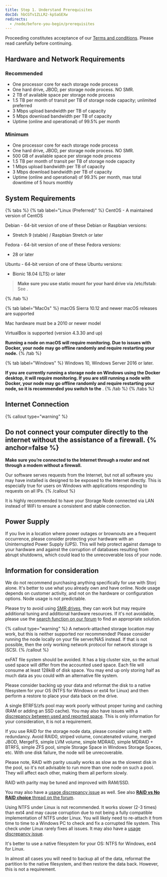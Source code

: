 ```yaml
---
title: Step 1. Understand Prerequisites
docId: hbCGTv1ZLLR2-kpSaGEXw
redirects:
  - /node/before-you-begin/prerequisites
---
```


Proceeding constitutes acceptance of our [Terms and conditions](https://www.storj.io/legal/supplier-terms-conditions). Please read carefully before continuing.

## Hardware and Network Requirements

### Recommended

* One processor core for each storage node process
* One hard drive, JBOD, per storage node process. NO SMR.
* 2 TB of available space per storage node process
* 1.5 TB per month of transit per TB of storage node capacity; unlimited preferred
* 3 Mbps upload bandwidth per TB of capacity
* 5 Mbps download bandwidth per TB of capacity
* Uptime (online and operational) of 99.5% per month

### Minimum

* One processor core for each storage node process
* One hard drive, JBOD, per storage node process. NO SMR.
* 500 GB of available space per storage node process
* 1.5 TB per month of transit per TB of storage node capacity
* 1 Mbps upload bandwidth per TB of capacity
* 3 Mbps download bandwidth per TB of capacity
* Uptime (online and operational) of 99.3% per month, max total downtime of 5 hours monthly

## System Requirements

{% tabs %}
{% tab label="Linux (Preferred)" %}
CentOS - A maintained version of CentOS

Debian - 64-bit version of one of these Debian or Raspbian versions:

- Stretch 9 (stable) / Raspbian Stretch or later

Fedora - 64-bit version of one of these Fedora versions:

- 28 or later

Ubuntu - 64-bit version of one of these Ubuntu versions:

- Bionic 18.04 (LTS) or later

> **Make sure you use static mount for your hard drive via**
> **/etc/fstab**:
> See [](docId:nZeFxmawYPdgkwUPy6f9s).

{% /tab %}

{% tab label="MacOs" %}
macOS Sierra 10.12 and newer macOS releases are supported

Mac hardware must be a 2010 or newer model

VirtualBox is supported (version 4.3.30 and up) 

**Running a node on macOS will require monitoring. Due to issues with Docker, your node may go offline randomly and require restarting your node.**
{% /tab %}

{% tab label="Windows" %}
Windows 10, Windows Server 2016 or later.

**If you are currently running a storage node on Windows using the Docker desktop, it will require monitoring. If you are still running a node with Docker, your node may go offline randomly and require restarting your node, so it is recommended you switch to the** [](docId:5shJebpS3baWj6LDV5ANQ).
[](docId:jA6Jl8XzCR1nc4_WyJj1a)
{% /tab %}
{% /tabs %}

## Internet Connection

{% callout type="warning"  %}

## **Do not connect your computer directly to the internet without the assistance of a firewall.** {% anchor=false %}

**Make sure you’re connected to the Internet through a router and not through a modem without a firewall.**

Our software serves requests from the Internet, but not all software you may have installed is designed to be exposed to the Internet directly. This is especially true for users on Windows with applications responding to requests on all IPs.
{% /callout %}

It is highly recommended to have your Storage Node connected via LAN instead of WiFi to ensure a consistent and stable connection.

## Power Supply

If you live in a location where power outages or brownouts are a frequent occurrence, please consider protecting your hardware with an Uninterrupted Power Supply (UPS). This will help protect against damage to your hardware and against the corruption of databases resulting from abrupt shutdowns, which could lead to the unrecoverable loss of your node.

## Information for consideration

We do not recommend purchasing anything specifically for use with Storj alone. It's better to use what you already own and have online.
Node usage depends on customer activity, and not on the hardware or configuration options.  Node usage is not predictable.

Please try to avoid using [SMR drives](https://forum.storj.io/t/psa-beware-of-hdd-manufacturers-submarining-smr-technology-in-hdds-without-any-public-mention/6003), they can work but may require additional tuning and additional hardware resources. If it's not avoidable, please use the [search function on our forum](https://forum.storj.io/search?q=smr) to find an appropriate solution.

{% callout type="warning"  %}
A network-attached storage location may work, but this is neither supported nor recommended!
Please consider running the node locally on your file server/NAS instead.
If that is not possible, then the only working network protocol for network storage is iSCSI.
{% /callout %}

exFAT file system should be avoided. It has a big cluster size, so the actual used space will differ from the accounted used space. Each file will consume at least 128kiB of disk space. You may end up only storing half as much data as you could with an alternative file system.

Please consider backing up your data and reformat the disk to a native filesystem for your OS (NTFS for Windows or ext4 for Linux) and then perform a restore to place your data back on the drive.

A single BTRFS/zfs pool may work poorly without proper tuning and caching (RAM or adding an SSD cache). You may also have issues with a [discrepancy between used and reported space](https://forum.storj.io/t/disk-usage-discrepancy/24715?u=alexey). This is only information for your consideration, it is not a requirement.

If you use RAID for the storage node data, please consider using it with redundancy.  Avoid RAID0, striped volume, concatenated volume, merged JBOD, MergeFS, simple LVM volume, simple MDRAID, simple MDRAID + BTRFS, simple ZFS pool, simple Storage Space in Windows Storage Spaces, etc.  With one disk failure, the node will be unrecoverable.

Please note, RAID with parity usually works as slow as the slowest disk in the pool, so it's not advisable to run more than one node on such a pool. They will affect each other, making them all perform slowly.

RAID with parity may be tuned and improved with RAM/SSD.

You may also have a [usage discrepancy issue](https://forum.storj.io/t/disk-usage-discrepancy/24715?u=alexey) as well.
See also [**RAID vs No RAID choice** thread on the forum](https://forum.storj.io/t/raid-vs-no-raid-choice/6776).

Using NTFS under Linux is not recommended.  It works slower (2-3 times) than ext4 and may cause corruption due to not being a fully compatible implementation of NTFS under Linux. You will likely need to re-attach it from time to time to a Windows PC to check and fix a corrupted file system.  This check under Linux rarely fixes all issues. It may also have a [usage discrepancy issue](https://forum.storj.io/t/disk-usage-discrepancy/24715?u=alexey).

It's better to use a native filesystem for your OS: NTFS for Windows, ext4 for Linux.

In almost all cases you will need to backup all of the data, reformat the partition to the native filesystem, and then restore the data back.
However, this is not a requirement.

